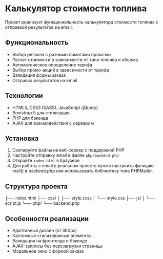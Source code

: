 # Калькулятор стоимости топлива

Проект реализует функциональность калькулятора стоимости топлива с отправкой результатов на email.

## Функциональность

- Выбор региона с разными лимитами прокачки
- Расчет стоимости в зависимости от типа топлива и объема
- Автоматическое определение тарифа
- Выбор промо-акций в зависимости от тарифа
- Валидация формы заказа
- Отправка результатов на email

## Технологии

- HTML5, CSS3 (SASS), JavaScript (jQuery)
- Bootstrap 5 для стилизации
- PHP для бэкенда
- AJAX для взаимодействия с сервером

## Установка

1. Скопируйте файлы на веб-сервер с поддержкой PHP
2. Настройте отправку email в файле `php/backend.php`
3. Откройте `index.html` в браузере
4. Для работы с email в реальном проекте нужно настроить функцию mail() в backend.php или использовать библиотеку типа PHPMailer.

## Структура проекта


├── index.html
├── css/
│ ├── style.scss
│ └── style.css
├── js/
│ └── script.js
└── php/
└── backend.php


## Особенности реализации

- Адаптивный дизайн (от 360px)
- Кастомные стилизованные элементы
- Валидация на фронтенде и бэкенде
- AJAX-запросы без перезагрузки страницы
- Модальное окно с формой заказа

